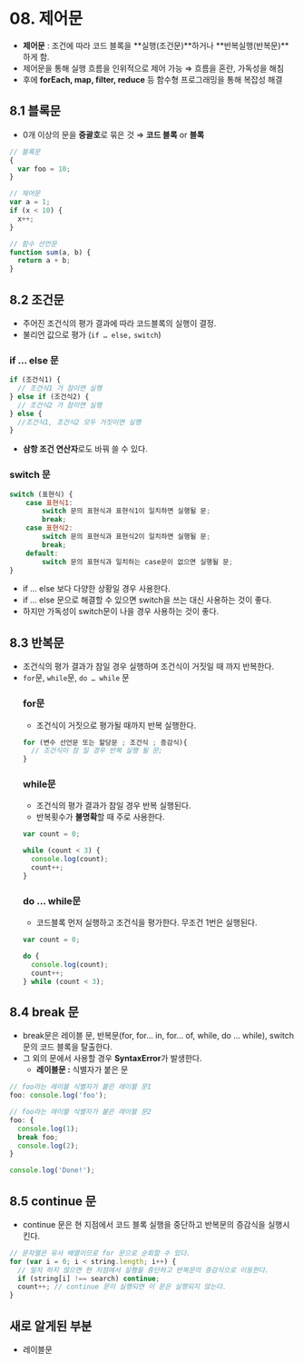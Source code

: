 # 08. 제어문

- **제어문** : 조건에 따라 코드 블록을 **실행(조건문)**하거나 **반복실행(반복문)**하게 함.
- 제어문을 통해 실행 흐름을 인위적으로 제어 가능 ⇒ 흐름을 혼란, 가독성을 해침
- 후에 **forEach, map, filter, reduce** 등 함수형 프로그래밍을 통해 복잡성 해결

## 8.1 블록문

- 0개 이상의 문을 **중괄호**로 묶은 것 ⇒ **코드 블록** or **블록**

```jsx
// 블록문
{
  var foo = 10;
}

// 제어문
var a = 1;
if (x < 10) {
  x++;
}

// 함수 선언문
function sum(a, b) {
  return a + b;
}
```

## 8.2 조건문

- 주어진 조건식의 평가 결과에 따라 코드블록의 실행이 결정.
- 불리언 값으로 평가 (`if … else,` `switch`)

### if … else 문

```jsx
if (조건식1) {
  // 조건식1 가 참이면 실행
} else if (조건식2) {
  // 조건식2 가 참이면 실행
} else {
  //조건식1, 조건식2 모두 거짓이면 실행
}
```

- **삼항 조건 연산자**로도 바꿔 쓸 수 있다.

### switch 문

```jsx
switch (표현식) {
	case 표현식1:
		switch 문의 표현식과 표현식1이 일치하면 실행될 문;
		break;
	case 표현식2:
		switch 문의 표현식과 표현식2이 일치하면 실행될 문;
		break;
	default:
		switch 문의 표현식과 일치하는 case문이 없으면 실행될 문;
}
```

- if … else 보다 다양한 상황일 경우 사용한다.
- if … else 문으로 해결할 수 있으면 switch을 쓰는 대신 사용하는 것이 좋다.
- 하지만 가독성이 switch문이 나을 경우 사용하는 것이 좋다.

## 8.3 반복문

- 조건식의 평가 결과가 참일 경우 실행하며 조건식이 거짓일 때 까지 반복한다.
- `for`문, `while`문, `do … while` 문
  ### for문
  - 조건식이 거짓으로 평가될 때까지 반복 실행한다.
  ```jsx
  for (변수 선언문 또는 할당문 ; 조건식 ; 증감식){
  	// 조건식이 참 일 경우 반복 실행 될 문;
  }
  ```
  ### while문
  - 조건식의 평가 결과가 참일 경우 반복 실행된다.
  - 반복횟수가 **불명확**할 때 주로 사용한다.
  ```jsx
  var count = 0;

  while (count < 3) {
    console.log(count);
    count++;
  }
  ```
  ### do … while문
  - 코드블록 먼저 실행하고 조건식을 평가한다. 무조건 1번은 실행된다.
  ```jsx
  var count = 0;

  do {
    console.log(count);
    count++;
  } while (count < 3);
  ```

## 8.4 break 문

- break문은 레이블 문, 반복문(for, for… in, for… of, while, do … while), switch문의 코드 블록을 탈출한다.
- 그 외의 문에서 사용할 경우 **SyntaxError**가 발생한다.
  - **레이블문 :** 식별자가 붙은 문

```jsx
// foo라는 레이블 식별자가 붙은 레이블 문1
foo: console.log('foo');

// foo라는 레이블 식별자가 붙은 레이블 문2
foo: {
  console.log(1);
  break foo;
  console.log(2);
}

console.log('Done!');
```

## 8.5 continue 문

- continue 문은 현 지점에서 코드 블록 실행을 중단하고 반복문의 증감식을 실행시킨다.

```jsx
// 문자열은 유사 배열이므로 for 문으로 순회할 수 있다.
for (var i = 0; i < string.length; i++) {
  // 일치 하지 않으면 현 지점에서 실행을 중단하고 반복문의 증감식으로 이동한다.
  if (string[i] !== search) continue;
  count++; // continue 문이 실행되면 이 문은 실행되지 않는다.
}
```

## 새로 알게된 부분

- 레이블문

